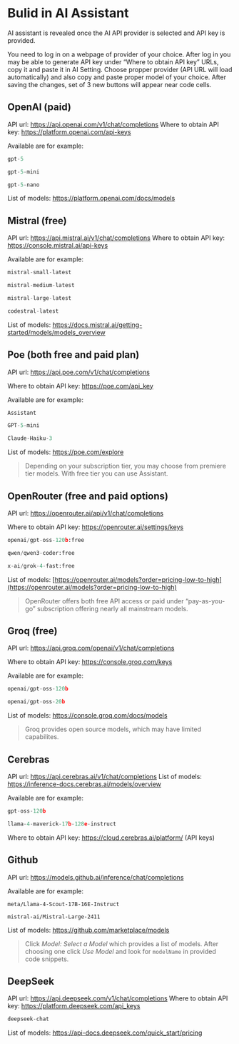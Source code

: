 # Bulid in AI Assistant

AI assistant is revealed once the AI API provider is selected and API key is provided.

You need to log in on a webpage of provider of your choice. After log in you may be able to generate API key under “Where to obtain API key” URLs, copy it and paste it in AI Setting. Choose propper provider (API URL will load automatically) and also copy and paste proper model of your choice. After saving the changes, set of 3 new buttons will appear near code cells.

## OpenAI (paid)

API url: https://api.openai.com/v1/chat/completions
Where to obtain API key: https://platform.openai.com/api-keys

Available are for example:

```python
gpt-5
```
```python
gpt-5-mini
```
```python
gpt-5-nano
```

List of models: https://platform.openai.com/docs/models

## Mistral (free)

API url: https://api.mistral.ai/v1/chat/completions
Where to obtain API key: https://console.mistral.ai/api-keys

Available are for example:

```python
mistral-small-latest
```
```python
mistral-medium-latest
```
```python
mistral-large-latest
```
```python
codestral-latest
```
List of models: https://docs.mistral.ai/getting-started/models/models_overview

<!--
## Anthropic (not tested)

API url: https://api.anthropic.com/v1/chat/completions

Where to obtain API key: https://console.anthropic.com/settings/keys

Available is for example:
```python
claude-sonnet-4-20250514
```

List of models: https://anthropic.mintlify.app/en/api/models-list
-->

## Poe (both free and paid plan)

API url: https://api.poe.com/v1/chat/completions

Where to obtain API key: https://poe.com/api_key

Available are for example:

```python 
Assistant
```
```python
GPT-5-mini
```
```python
Claude-Haiku-3
```

List of models: https://poe.com/explore

> Depending on your subscription tier, you may choose from premiere tier models. With free tier you can use Assistant.

## OpenRouter (free and paid options)

API url: https://openrouter.ai/api/v1/chat/completions

Where to obtain API key: https://openrouter.ai/settings/keys

```python
openai/gpt-oss-120b:free
```
```python
qwen/qwen3-coder:free
```
```python
x-ai/grok-4-fast:free
```

List of models: [https://openrouter.ai/models?order=pricing-low-to-high](https://openrouter.ai/models?order=pricing-low-to-high) 

> OpenRouter offers both free API access or paid under “pay-as-you-go” subscription offering nearly all mainstream models.

## Groq (free)

API url:  https://api.groq.com/openai/v1/chat/completions

Where to obtain API key: https://console.groq.com/keys

Available are for example:

```python
openai/gpt-oss-120b
```
```python
openai/gpt-oss-20b
```

List of models: https://console.groq.com/docs/models

> Groq provides open source models, which may have limited capabilites.

## Cerebras

API url: https://api.cerebras.ai/v1/chat/completions
List of models: https://inference-docs.cerebras.ai/models/overview

Available are for example:

```python
gpt-oss-120b
```
```python
llama-4-maverick-17b-128e-instruct
```

Where to obtain API key: https://cloud.cerebras.ai/platform/ (API keys)


## Github

API url: https://models.github.ai/inference/chat/completions

Available are for example:

```
meta/Llama-4-Scout-17B-16E-Instruct
```

```
mistral-ai/Mistral-Large-2411
```

List of models: https://github.com/marketplace/models 

> Click *Model: Select a Model* which provides a list of models. After choosing one click *Use Model* and look for `modelName` in provided code snippets.


## DeepSeek

API url: https://api.deepseek.com/v1/chat/completions
Where to obtain API key: https://platform.deepseek.com/api_keys

```python
deepseek-chat
```

List of models: https://api-docs.deepseek.com/quick_start/pricing

